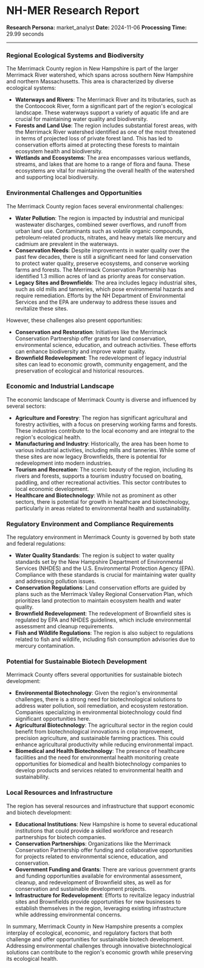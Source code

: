 # NH-MER Research Report

**Research Persona:** market_analyst
**Date:** 2024-11-06
**Processing Time:** 29.99 seconds

---

### Regional Ecological Systems and Biodiversity

The Merrimack County region in New Hampshire is part of the larger Merrimack River watershed, which spans across southern New Hampshire and northern Massachusetts. This area is characterized by diverse ecological systems:

- **Waterways and Rivers**: The Merrimack River and its tributaries, such as the Contoocook River, form a significant part of the region's ecological landscape. These waterways support a variety of aquatic life and are crucial for maintaining water quality and biodiversity.
- **Forests and Land Use**: The region includes substantial forest areas, with the Merrimack River watershed identified as one of the most threatened in terms of projected loss of private forest land. This has led to conservation efforts aimed at protecting these forests to maintain ecosystem health and biodiversity.
- **Wetlands and Ecosystems**: The area encompasses various wetlands, streams, and lakes that are home to a range of flora and fauna. These ecosystems are vital for maintaining the overall health of the watershed and supporting local biodiversity.

### Environmental Challenges and Opportunities

The Merrimack County region faces several environmental challenges:

- **Water Pollution**: The region is impacted by industrial and municipal wastewater discharges, combined sewer overflows, and runoff from urban land use. Contaminants such as volatile organic compounds, petroleum-related products, nitrates, and heavy metals like mercury and cadmium are prevalent in the waterways.
- **Conservation Needs**: Despite improvements in water quality over the past few decades, there is still a significant need for land conservation to protect water quality, preserve ecosystems, and conserve working farms and forests. The Merrimack Conservation Partnership has identified 1.3 million acres of land as priority areas for conservation.
- **Legacy Sites and Brownfields**: The area includes legacy industrial sites, such as old mills and tanneries, which pose environmental hazards and require remediation. Efforts by the NH Department of Environmental Services and the EPA are underway to address these issues and revitalize these sites.

However, these challenges also present opportunities:

- **Conservation and Restoration**: Initiatives like the Merrimack Conservation Partnership offer grants for land conservation, environmental science, education, and outreach activities. These efforts can enhance biodiversity and improve water quality.
- **Brownfield Redevelopment**: The redevelopment of legacy industrial sites can lead to economic growth, community engagement, and the preservation of ecological and historical resources.

### Economic and Industrial Landscape

The economic landscape of Merrimack County is diverse and influenced by several sectors:

- **Agriculture and Forestry**: The region has significant agricultural and forestry activities, with a focus on preserving working farms and forests. These industries contribute to the local economy and are integral to the region's ecological health.
- **Manufacturing and Industry**: Historically, the area has been home to various industrial activities, including mills and tanneries. While some of these sites are now legacy Brownfields, there is potential for redevelopment into modern industries.
- **Tourism and Recreation**: The scenic beauty of the region, including its rivers and forests, supports a tourism industry focused on boating, paddling, and other recreational activities. This sector contributes to local economic development.
- **Healthcare and Biotechnology**: While not as prominent as other sectors, there is potential for growth in healthcare and biotechnology, particularly in areas related to environmental health and sustainability.

### Regulatory Environment and Compliance Requirements

The regulatory environment in Merrimack County is governed by both state and federal regulations:

- **Water Quality Standards**: The region is subject to water quality standards set by the New Hampshire Department of Environmental Services (NHDES) and the U.S. Environmental Protection Agency (EPA). Compliance with these standards is crucial for maintaining water quality and addressing pollution issues.
- **Conservation Regulations**: Land conservation efforts are guided by plans such as the Merrimack Valley Regional Conservation Plan, which prioritizes land protection to maintain ecosystem health and water quality.
- **Brownfield Redevelopment**: The redevelopment of Brownfield sites is regulated by EPA and NHDES guidelines, which include environmental assessment and cleanup requirements.
- **Fish and Wildlife Regulations**: The region is also subject to regulations related to fish and wildlife, including fish consumption advisories due to mercury contamination.

### Potential for Sustainable Biotech Development

Merrimack County offers several opportunities for sustainable biotech development:

- **Environmental Biotechnology**: Given the region's environmental challenges, there is a strong need for biotechnological solutions to address water pollution, soil remediation, and ecosystem restoration. Companies specializing in environmental biotechnology could find significant opportunities here.
- **Agricultural Biotechnology**: The agricultural sector in the region could benefit from biotechnological innovations in crop improvement, precision agriculture, and sustainable farming practices. This could enhance agricultural productivity while reducing environmental impact.
- **Biomedical and Health Biotechnology**: The presence of healthcare facilities and the need for environmental health monitoring create opportunities for biomedical and health biotechnology companies to develop products and services related to environmental health and sustainability.

### Local Resources and Infrastructure

The region has several resources and infrastructure that support economic and biotech development:

- **Educational Institutions**: New Hampshire is home to several educational institutions that could provide a skilled workforce and research partnerships for biotech companies.
- **Conservation Partnerships**: Organizations like the Merrimack Conservation Partnership offer funding and collaborative opportunities for projects related to environmental science, education, and conservation.
- **Government Funding and Grants**: There are various government grants and funding opportunities available for environmental assessment, cleanup, and redevelopment of Brownfield sites, as well as for conservation and sustainable development projects.
- **Infrastructure for Redevelopment**: Efforts to revitalize legacy industrial sites and Brownfields provide opportunities for new businesses to establish themselves in the region, leveraging existing infrastructure while addressing environmental concerns.

In summary, Merrimack County in New Hampshire presents a complex interplay of ecological, economic, and regulatory factors that both challenge and offer opportunities for sustainable biotech development. Addressing environmental challenges through innovative biotechnological solutions can contribute to the region's economic growth while preserving its ecological health.